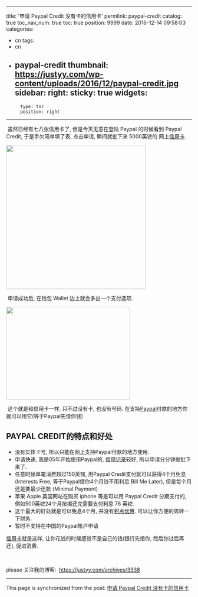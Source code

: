 
---
title: '申请 Paypal Credit 没有卡的信用卡'
permlink: paypal-credit
catalog: true
toc_nav_num: true
toc: true
position: 9999
date: 2016-12-14 09:58:03
categories:
- cn
tags:
- cn
- paypal-credit
thumbnail: https://justyy.com/wp-content/uploads/2016/12/paypal-credit.jpg
sidebar:
    right:
        sticky: true
widgets:
    -
        type: toc
        position: right
---


<html>
<p>&nbsp;虽然已经有七八张信用卡了, 但是今天无意在登陆 Paypal 的时候看到 Paypal Credit, 于是手欠简单填了表, 点击申请, 瞬间就批下来 5000英镑的 网上<a href="https://justyy.com/archives/3458">信用卡</a>.&nbsp;</p>
<p><img src="https://justyy.com/wp-content/uploads/2016/12/paypal-credit.jpg" width="379" height="390"/></p>
<p>&nbsp;申请成功后, 在钱包 Wallet 边上就会多出一个支付选项.&nbsp;</p>
<p><img src="https://justyy.com/wp-content/uploads/2016/12/paypal-wallet-credit.jpg" width="336" height="251"/></p>
<p>&nbsp;这个就是和信用卡一样, 只不过没有卡, 也没有号码. 在支持<a href="https://justyy.com/archives/1015">Paypal</a>付款的地方你就可以用它(等于Paypal先借你钱)</p>
<h2>PAYPAL CREDIT的特点和好处</h2>
<ul>
  <li>没有实体卡号, 所以只能在网上支持Paypal付款的地方使用.</li>
  <li>申请快速, 我是05年开始使用Paypal的, <a href="https://justyy.com/archives/3860">信用记录</a>较好, 所以申请分分钟就批下来了.</li>
  <li>任意时候单笔消费超过150英镑, 用Paypal Credit支付就可以获得4个月免息 (Interests Free, 等于Paypal借你4个月钱不用利息 Bill Me Later), 但是每个月还是要最少还款 (Minimal Payment)</li>
  <li>苹果 Apple 英国网站在购买 iphone 等是可以用 Paypal Credit 分期支付的, 例如500英镑24个月按揭还完需要支付利息 76 英镑.</li>
  <li>这个最大的好处就是可以免息4个月, 并没有<a href="https://justyy.com/archives/723">积点优惠</a>. 可以让你方便的周转一下财务.</li>
  <li>暂时不支持在中国的Paypal帐户申请</li>
</ul>
<p><a href="https://justyy.com/archives/2048">信用卡</a>就是这样, 让你花钱的时候感觉不是自己的钱(银行先借你, 然后你过后再还), 促进消费.&nbsp;</p>
<p><br></p>
<p>please 关注我的博客: &nbsp;<a href="https://justyy.com/archives/3938">https://justyy.com/archives/3938</a></p>
</html>

- - -

This page is synchronized from the post: [申请 Paypal Credit 没有卡的信用卡](https://steemit.com/@justyy/paypal-credit)
